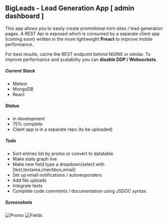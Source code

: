 ## BigLeads - Lead Generation App [ admin dashboard ]
This app allows you to easily create promotional mini-sites / lead generation pages. A REST Api is exposed which is consumed by a separate client app (coming soon) written in the more lightweight **Preact** to improve mobile performance.

For best results, cache the REST endpoint behind NGINX or similar. To improve performance and scalability you can **disable DDP / Websockets**.


##### Current Stack

- Meteor
- MongoDB
- React



##### Status
- in development
- 75% complete
- Client app is in a separate repo (to be uploaded)




##### Todo

- Sort entries list by promo or convert to datatable
- Make stats graph live
- Make new field type a dropdown/select with [text,textarea,checkbox,email]
- Set up email notifications / autoresponders
- Add file uploads
- Integrate tests
- Complete code comments / documentation using JSDOC syntax.



##### Screenshots

 ![Promo](https://s14.postimg.org/78qdxnq1b/promo.jpg)
 ![Fields](https://s14.postimg.org/atm9gvukx/fields.jpg)
